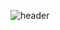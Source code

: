 ![header](https://capsule-render.vercel.app/api?type=venom&color=timeAuto&height=300&section=header&text=OWL%20HYEON&fontSize=90)
